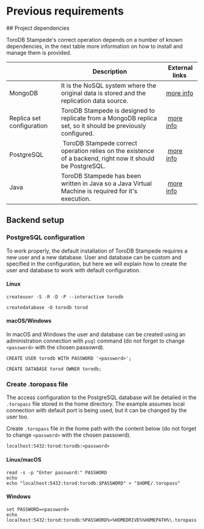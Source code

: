 <h1>Previous requirements</h1>

## Project dependencies

ToroDB Stampede's correct operation depends on a number of known dependencies, in the next table more information on how to install and manage them is provided.

| | Description | External links |
|-|-------------|----------------|
| MongoDB | It is the NoSQL system where the original data is stored and the replication data source. | [more info](https://docs.mongodb.com/manual/installation/) |
| Replica set configuration | ToroDB Stampede is designed to replicate from a MongoDB replica set, so it should be previously configured. | [more info](https://docs.mongodb.com/manual/tutorial/deploy-replica-set/) | 
| PostgreSQL | ToroDB Stampede correct operation relies on the existence of a backend, right now it should be PostgreSQL. | [more info](https://wiki.postgresql.org/wiki/Detailed_installation_guides) |
| Java | ToroDB Stampede has been written in Java so a Java Virtual Machine is required for it's execution. | [more info](https://java.com/en/download/help/index_installing.xml) |

## Backend setup

### PostgreSQL configuration

To work properly, the default installation of ToroDB Stampede requires a new user and a new database. User and database can be custom and specified in the configuration, but here we will explain how to create the user and database to work with default configuration.

#### Linux

```no-highlight
createuser -S -R -D -P --interactive torodb

createdatabase -O torodb torod
```

#### macOS/Windows

In macOS and Windows the user and database can be created using an administration connection with `psql` command (do not forget to change `<password>` with the chosen passowrd).

```no-highlight
CREATE USER torodb WITH PASSWORD '<password>';

CREATE DATABASE torod OWNER torodb;
```

### Create .toropass file

The access configuration to the PostgreSQL database will be detailed in the `.toropass` file stored in the home directory. 
The example assumes local connection with default port is being used, but it can be changed by the user too.

Create `.toropass` file in the home path with the content below (do not forget to change `<password>` with the chosen passowrd).

```no-highlight
localhost:5432:torod:torodb:<password>
```

#### Linux/macOS

```no-highlight
read -s -p "Enter password:" PASSWORD
echo
echo "localhost:5432:torod:torodb:$PASSWORD" > "$HOME/.toropass"
```

#### Windows

```no-highlight
set PASSWORD=<password>
echo localhost:5432:torod:torodb:%PASSWORD%>%HOMEDRIVE%%HOMEPATH%\.toropass
```
